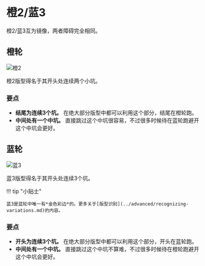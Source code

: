 # 橙2/蓝3

橙2/蓝3互为镜像，两者障碍完全相同。

## 橙轮

![橙2](../images/rolls/closed-open-orange-annotated.jpg)

橙2版型得名于其开头处连续两个小坑。

### 要点

* **结尾为连续3个坑。** 在绝大部分版型中都可以利用这个部分，结尾在橙轮跑。
* **中间处有一个中坑。** 直接跳过这个中坑很容易，不过很多时候待在蓝轮跑避开这个中坑会更好。

## 蓝轮

![蓝3](../images/rolls/open-closed-blue-annotated.jpg)

蓝3版型得名于其开头处连续3个坑。

!!! tip "小贴士"

    蓝3是蓝轮中唯一有*金色彩边*的。更多关于[版型识别](../advanced/recognizing-variations.md)的内容。

### 要点

* **开头为连续3个坑。** 在绝大部分版型中都可以利用这个部分，开头在蓝轮跑。
* **中间处有一个中坑。** 直接跳过这个中坑不算难，不过很多时候待在橙轮跑避开这个中坑会更好。
